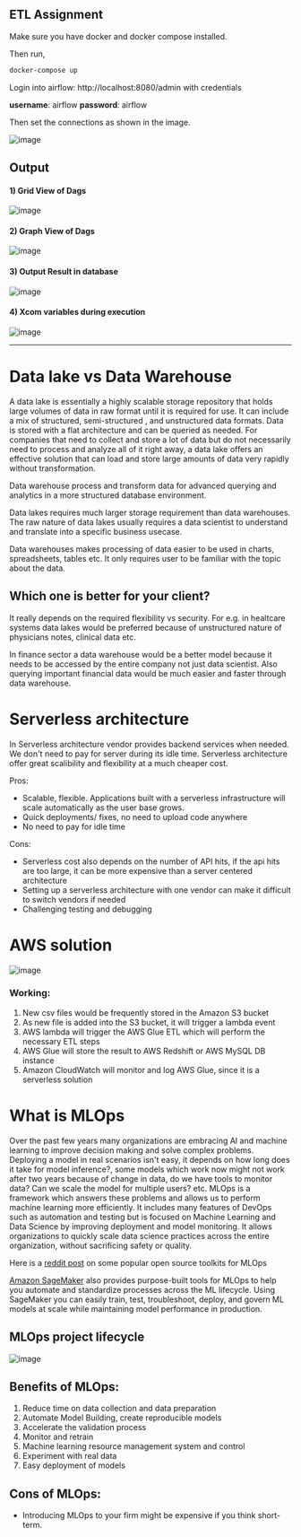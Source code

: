 ## ETL Assignment

Make sure you have docker and docker compose installed.

Then run,

```sh
docker-compose up
```

Login into airflow: http://localhost:8080/admin with credentials

**username**: airflow
**password**: airflow

Then set the connections as shown in the image.

![image](/images/connections.png)

## Output

#### 1) Grid View of Dags

![image](/images/grid.png)

#### 2) Graph View of Dags

![image](/images/graph.png)

#### 3) Output Result in database

![image](/images/sqldata.png)

#### 4) Xcom variables during execution

![image](images/xcom%20variables%20in%20databse.png)
____

# Data lake vs Data Warehouse

A data lake is essentially a highly scalable storage repository that holds large volumes of data in raw format until it is required for use. It can include a mix of structured, semi-structured , and unstructured data formats. Data is stored with a flat architecture and can be queried as needed. For companies that need to collect and store a lot of data but do not necessarily need to process and analyze all of it right away, a data lake offers an effective solution that can load and store large amounts of data very rapidly without transformation.

Data warehouse process and transform data for advanced querying and analytics in a more structured database environment. 

Data lakes requires much larger storage requirement than data warehouses. The raw nature of data lakes usually requires a data scientist to understand and translate into a specific business usecase.


Data warehouses makes processing of data easier to be used in charts, spreadsheets, tables etc. It only requires user to be familiar with the topic about the data.


## Which one is better for your client?
It really depends on the required flexibility vs security.
For e.g. in healtcare systems data lakes would be preferred because of unstructured nature of physicians notes, clinical data etc.

In finance sector a data warehouse would be a better model because it needs to be accessed by the entire company not just data scientist. Also querying important financial data would be much easier and faster through data warehouse.

# Serverless architecture
In Serverless architecture vendor provides backend services when needed. We don't need  to pay for server during its idle time. Serverless architecture offer great scalibility and flexibility at a much cheaper cost. 

Pros:
- Scalable, flexible. Applications built with a serverless infrastructure will scale automatically as the user base grows.
- Quick deployments/ fixes, no need to upload code anywhere
- No need to pay for idle time

Cons:
- Serverless cost also depends on the number of API hits, if the api hits are too large, it can be more expensive than a server centered architecture
- Setting up a serverless architecture with one vendor can make it difficult to switch vendors if needed
- Challenging testing and debugging

# AWS solution

![image](images/aws_solution.png)

### Working:
1. New csv files would be frequently stored in the Amazon S3 bucket
2. As new file is added into the S3 bucket, it will trigger a lambda event
3. AWS lambda will trigger the AWS Glue ETL which will perform the necessary ETL steps
4. AWS Glue will store the result to AWS Redshift or AWS MySQL DB instance
5. Amazon CloudWatch will monitor and log AWS Glue, since it is a serverless solution  

# What is MLOps

Over the past few years many organizations are embracing AI and machine learning to improve decision making and solve complex problems. Deploying a model in real scenarios isn't easy, it depends on how long does it take for model inference?, some models which work now might not work after two years because of change in data, do we have tools to monitor data? Can we scale the model for multiple users? etc. MLOps is a framework which answers these problems and allows us to perform machine learning more efficiently. It includes many features of DevOps such as automation and testing but is focused on Machine Learning and Data Science by improving deployment and model monitoring. It allows organizations to quickly scale data science practices across the entire organization, without sacrificing safety or quality.

Here is a [reddit post](https://www.reddit.com/r/MachineLearning/comments/mgzvt2/d_whats_the_simplest_most_lightweight_but/) on some popular open source toolkits for MLOps

[Amazon SageMaker](https://aws.amazon.com/sagemaker) also provides purpose-built tools for MLOps to help you automate and standardize processes across the ML lifecycle. Using SageMaker you can easily train, test, troubleshoot, deploy, and govern ML models at scale while maintaining model performance in production.

## MLOps project lifecycle

![image](images/MLOps-cycle.png)


## Benefits of MLOps:

1. Reduce time on data collection and data preparation
2. Automate Model Building, create reproducible models
3. Accelerate the validation process
4. Monitor and retrain
5. Machine learning resource management system and control
6. Experiment with real data
7. Easy deployment of models

## Cons of MLOps: 
-  Introducing MLOps to your firm might be expensive if you think short-term.

